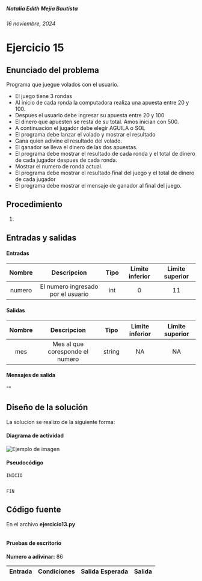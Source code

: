 ##### Natalia Edith Mejia Bautista 
###### 16 noviembre, 2024

# Ejercicio 15

## Enunciado del problema
Programa que juegue volados con el usuario. 
- El juego tiene 3 rondas
- Al inicio de cada ronda la computadora realiza una apuesta entre 20 y 100.
- Despues el usuario debe ingresar su apuesta entre 20 y 100
- El dinero que apuesten se resta de su total. Amos inician con 500.
- A continuacion el jugador debe elegir AGUILA o SOL
- El programa debe lanzar el volado y mostrar el resultado
- Gana quien adivine el resultado del volado.
- El ganador se lleva el dinero de las dos apuestas.
- El programa debe mostrar el resultado de cada ronda y el total de dinero de cada jugador despues de cada ronda.
- Mostrar el numero de ronda actual.
- El programa debe mostrar el resultado final del juego y el total de dinero de cada jugador
- El programa debe mostrar el mensaje de ganador al final del juego.

## Procedimiento 
1. 

## Entradas y salidas
#### Entradas
| Nombre  | Descripcion  | Tipo | Limite inferior | Limite superior |
|:-------------:|:---------------:| :-------------:|:---------:|:---------:|
| numero | El numero ingresado por el usuario | int | 0 | 11 |

#### Salidas
| Nombre  | Descripcion  | Tipo | Limite inferior | Limite superior |
|:-------------:|:---------------:| :-------------:|:---------:|:---------:|
| mes | Mes al que coresponde el numero | string | NA | NA |

#### Mensajes de salida
""

## Diseño de la solución 
La solucion se realizo de la siguiente forma:

#### Diagrama de actividad
![Ejemplo de imagen](https://ejemplo.com/imagen.png)


#### Pseudocódigo
```plaintext
INICIO


FIN
```

## Código fuente
En el archivo **ejercicio13.py**
```python


```

#### Pruebas de escritorio
**Numero a adivinar:** 86

| Entrada | Condiciones | Salida Esperada | Salida |
|:-------------:|:---------------:| :-------------:|:---------:|
